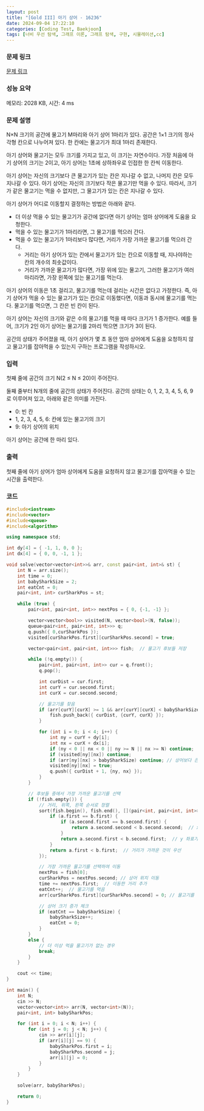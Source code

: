 ```yaml
---
layout: post
title: "[Gold III] 아기 상어 - 16236"
date: 2024-09-04 17:22:10
categories: [Coding Test, Baekjoon]
tags: [너비 우선 탐색, 그래프 이론, 그래프 탐색, 구현, 시뮬레이션,cc]
---
```


### 문제 링크

[문제 링크](https://www.acmicpc.net/problem/16236)

### 성능 요약

메모리: 2028 KB, 시간: 4 ms

### 문제 설명

<p>N×N 크기의 공간에 물고기 M마리와 아기 상어 1마리가 있다. 공간은 1×1 크기의 정사각형 칸으로 나누어져 있다. 한 칸에는 물고기가 최대 1마리 존재한다.</p>

<p>아기 상어와 물고기는 모두 크기를 가지고 있고, 이 크기는 자연수이다. 가장 처음에 아기 상어의 크기는 2이고, 아기 상어는 1초에 상하좌우로 인접한 한 칸씩 이동한다.</p>

<p>아기 상어는 자신의 크기보다 큰 물고기가 있는 칸은 지나갈 수 없고, 나머지 칸은 모두 지나갈 수 있다. 아기 상어는 자신의 크기보다 작은 물고기만 먹을 수 있다. 따라서, 크기가 같은 물고기는 먹을 수 없지만, 그 물고기가 있는 칸은 지나갈 수 있다.</p>

<p>아기 상어가 어디로 이동할지 결정하는 방법은 아래와 같다.</p>

<ul>
	<li>더 이상 먹을 수 있는 물고기가 공간에 없다면 아기 상어는 엄마 상어에게 도움을 요청한다.</li>
	<li>먹을 수 있는 물고기가 1마리라면, 그 물고기를 먹으러 간다.</li>
	<li>먹을 수 있는 물고기가 1마리보다 많다면, 거리가 가장 가까운 물고기를 먹으러 간다.
	<ul>
		<li>거리는 아기 상어가 있는 칸에서 물고기가 있는 칸으로 이동할 때, 지나야하는 칸의 개수의 최솟값이다.</li>
		<li>거리가 가까운 물고기가 많다면, 가장 위에 있는 물고기, 그러한 물고기가 여러마리라면, 가장 왼쪽에 있는 물고기를 먹는다.</li>
	</ul>
	</li>
</ul>

<p>아기 상어의 이동은 1초 걸리고, 물고기를 먹는데 걸리는 시간은 없다고 가정한다. 즉, 아기 상어가 먹을 수 있는 물고기가 있는 칸으로 이동했다면, 이동과 동시에 물고기를 먹는다. 물고기를 먹으면, 그 칸은 빈 칸이 된다.</p>

<p>아기 상어는 자신의 크기와 같은 수의 물고기를 먹을 때 마다 크기가 1 증가한다. 예를 들어, 크기가 2인 아기 상어는 물고기를 2마리 먹으면 크기가 3이 된다.</p>

<p>공간의 상태가 주어졌을 때, 아기 상어가 몇 초 동안 엄마 상어에게 도움을 요청하지 않고 물고기를 잡아먹을 수 있는지 구하는 프로그램을 작성하시오.</p>

### 입력

 <p>첫째 줄에 공간의 크기 N(2 ≤ N ≤ 20)이 주어진다.</p>

<p>둘째 줄부터 N개의 줄에 공간의 상태가 주어진다. 공간의 상태는 0, 1, 2, 3, 4, 5, 6, 9로 이루어져 있고, 아래와 같은 의미를 가진다.</p>

<ul>
	<li>0: 빈 칸</li>
	<li>1, 2, 3, 4, 5, 6: 칸에 있는 물고기의 크기</li>
	<li>9: 아기 상어의 위치</li>
</ul>

<p>아기 상어는 공간에 한 마리 있다.</p>

### 출력

 <p>첫째 줄에 아기 상어가 엄마 상어에게 도움을 요청하지 않고 물고기를 잡아먹을 수 있는 시간을 출력한다.</p>

### 코드

```cc
#include<iostream>
#include<vector>
#include<queue>
#include<algorithm>

using namespace std;

int dy[4] = { -1, 1, 0, 0 };
int dx[4] = { 0, 0, -1, 1 };

void solve(vector<vector<int>>& arr, const pair<int, int>& st) {
	int N = arr.size();
	int time = 0;
	int babySharkSize = 2;
	int eatCnt = 0;
	pair<int, int> curSharkPos = st;

	while (true) {
		pair<int, pair<int, int>> nextPos = { 0, {-1, -1} };

		vector<vector<bool>> visited(N, vector<bool>(N, false));
		queue<pair<int, pair<int, int>>> q;
		q.push({ 0,curSharkPos });
		visited[curSharkPos.first][curSharkPos.second] = true;

		vector<pair<int, pair<int, int>>> fish;  // 물고기 후보들 저장

		while (!q.empty()) {
			pair<int, pair<int, int>> cur = q.front();
			q.pop();

			int curDist = cur.first;
			int curY = cur.second.first;
			int curX = cur.second.second;

			// 물고기를 찾음
			if (arr[curY][curX] >= 1 && arr[curY][curX] < babySharkSize) {
				fish.push_back({ curDist, {curY, curX} });
			}

			for (int i = 0; i < 4; i++) {
				int ny = curY + dy[i];
				int nx = curX + dx[i];
				if (ny < 0 || nx < 0 || ny >= N || nx >= N) continue;
				if (visited[ny][nx]) continue;
				if (arr[ny][nx] > babySharkSize) continue; // 상어보다 큰 물고기는 지나갈 수 없음
				visited[ny][nx] = true;
				q.push({ curDist + 1, {ny, nx} });
			}
		}

		// 후보들 중에서 가장 가까운 물고기를 선택
		if (!fish.empty()) {
			// 거리, 위쪽, 왼쪽 순서로 정렬
			sort(fish.begin(), fish.end(), [](pair<int, pair<int, int>>& a, pair<int, pair<int, int>>& b) {
				if (a.first == b.first) {
					if (a.second.first == b.second.first) {
						return a.second.second < b.second.second;  // x 좌표가 작은 것이 우선
					}
					return a.second.first < b.second.first;  // y 좌표가 작은 것이 우선
				}
				return a.first < b.first;  // 거리가 가까운 것이 우선
			});

			// 가장 가까운 물고기를 선택하여 이동
			nextPos = fish[0];
			curSharkPos = nextPos.second; // 상어 위치 이동
			time += nextPos.first;  // 이동한 거리 추가
			eatCnt++;  // 물고기를 먹음
			arr[curSharkPos.first][curSharkPos.second] = 0; // 물고기를 먹었으니 빈 칸으로 설정

			// 상어 크기 증가 체크
			if (eatCnt == babySharkSize) {
				babySharkSize++;
				eatCnt = 0;
			}
		}
		else {
			// 더 이상 먹을 물고기가 없는 경우
			break;
		}
	}

	cout << time;
}

int main() {
	int N;
	cin >> N;
	vector<vector<int>> arr(N, vector<int>(N));
	pair<int, int> babySharkPos;

	for (int i = 0; i < N; i++) {
		for (int j = 0; j < N; j++) {
			cin >> arr[i][j];
			if (arr[i][j] == 9) {
				babySharkPos.first = i;
				babySharkPos.second = j;
				arr[i][j] = 0;  
			}
		}
	}

	solve(arr, babySharkPos);

	return 0;
}

```

